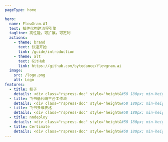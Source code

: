 ```yaml
---
pageType: home

hero:
  name: FlowGram.AI
  text: 插件化构建流程引擎
  tagline: 高性能，可扩展，可定制
  actions:
    - theme: brand
      text: 快速开始
      link: /guide/introduction
    - theme: alt
      text: GitHub
      link: https://github.com/bytedance/flowgram.ai
  image:
    src: /logo.png
    alt: Logo
features:
  - title: 扣子
    details: <div class="rspress-doc" style="height&#58 180px; min-height&#58 0px"><img class="medium-zoom-image" style="border-radius&#58 8px;" src="https://flowgram.ai/ref-coze.png" alt="扣子"/></div>
  - title: 飞书低代码平台工作流
    details: <div class="rspress-doc" style="height&#58 180px; min-height&#58 0px"><img class="medium-zoom-image" style="border-radius&#58 8px;" src="https://flowgram.ai/ref-apaas.png" alt="飞书低代码平台工作流"/></div>
  - title: 飞书多维表格
    details: <div class="rspress-doc" style="height&#58 180px; min-height&#58 0px"><img class="medium-zoom-image" style="border-radius&#58 8px;" src="https://flowgram.ai/ref-bitable.png" alt="飞书多维表格"/></div>
  - title: nndeploy
    details: <div class="rspress-doc" style="height&#58 180px; min-height&#58 0px"><img class="medium-zoom-image" style="border-radius&#58 8px;" src="https://flowgram.ai/ref-nndeploy.png" alt="nndeploy"/></div>
  - title: Certimate
    details: <div class="rspress-doc" style="height&#58 180px; min-height&#58 0px"><img class="medium-zoom-image" style="border-radius&#58 8px;" src="https://flowgram.ai/ref-certimate.png" alt="Certimate"/></div>
---
```

